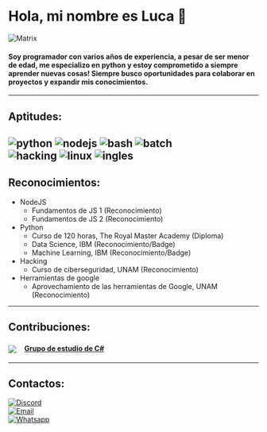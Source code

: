 # **Hola, mi nombre es Luca 👋**

![Matrix](https://res.cloudinary.com/practicaldev/image/fetch/s--z_y4wDUd--/c_imagga_scale,f_auto,fl_progressive,h_420,q_66,w_1000/https://thepracticaldev.s3.amazonaws.com/i/n9b2p3j0h1mdqvms3ogc.gif)
#### Soy programador con varios años de experiencia, a pesar de ser menor de edad, me especializo en python y estoy comprometido a siempre aprender nuevas cosas! Siempre busco oportunidades para colaborar en proyectos y expandir mis conocimientos.
---
## Aptitudes:
![python](https://img.shields.io/badge/-Python-%23ffe568?style=plastic&logo=python&logoColor=black&label=%E2%80%8E%20&labelColor=%233f80b1) 
![nodejs](https://img.shields.io/badge/-Node%20JS-%2374ba55?style=plastic&logo=nodedotjs&logoColor=%2374ba55&label=%E2%80%8E%20&labelColor=%23303030) 
![bash](https://img.shields.io/badge/-Bash-black?style=plastic&logo=gnubash&logoColor=black&label=%E2%80%8E%20&labelColor=white) 
![batch](https://img.shields.io/badge/-Batch-white?style=plastic&logo=PowerShell&logoColor=%232897cf&label=%E2%80%8E%20&labelColor=black) 
</br>
![hacking](https://img.shields.io/badge/-Hacking%20(%C3%A9tico)-%2339a3d8?style=plastic&logo=archlinux&logoColor=%2339a3d8&label=%E2%80%8E%20&labelColor=%23202020) 
![linux](https://img.shields.io/badge/-Linux-black?style=plastic&logo=linux&logoColor=black&label=%E2%80%8E%20&labelColor=%23f5c11b) 
![ingles](https://img.shields.io/badge/-Ingl%C3%A9s%20(B1)-%23222d65?style=plastic&logo=audiomack&logoColor=white&label=%E2%80%8E%20&labelColor=%23e52232)
---
## Reconocimientos:
* NodeJS
    * Fundamentos de JS 1 (Reconocimiento)
    * Fundamentos de JS 2 (Reconocimiento)
* Python
    * Curso de 120 horas, The Royal Master Academy (Diploma)
    * Data Science, IBM (Reconocimiento/Badge)
    * Machine Learning, IBM (Reconocimiento/Badge)
* Hacking
    * Curso de ciberseguridad, UNAM (Reconocimiento)
* Herramientas de google
    * Aprovechamiento de las herramientas de Google, UNAM (Reconocimiento)
---
## Contribuciones:

#### <img src="https://cdn.discordapp.com/emojis/1052336528648572928.webp?size=32&quality=lossless&width=100&height=100" align="absmiddle"> ﾠ[Grupo de estudio de C#](https://github.com/puertalex/Grupo-de-estudio-CSharp-desde-0)

---
## Contactos:

[![Discord](https://img.shields.io/badge/Discord-kalthack-%235662f6?style=flat-square&logo=Discord&logoColor=%235662f6&labelColor=white)](https://discord.com/users/977914225848614972)
</br>
[![Email](https://img.shields.io/badge/Label-luca.py%40hotmail.com-black?style=flat-square&logo=gmail&label=%E3%85%A4Email&labelColor=white&color=ea4335)](https://outlook.live.com)
</br>
[![Whatsapp](https://img.shields.io/badge/Label-%2B52%202224396228-0dc142?style=flat-square&logo=WhatsApp&logoColor=0dc142&label=%E3%85%A4WhatsApp&labelColor=white&color=0dc142)](https://wa.me/+522224396228)
